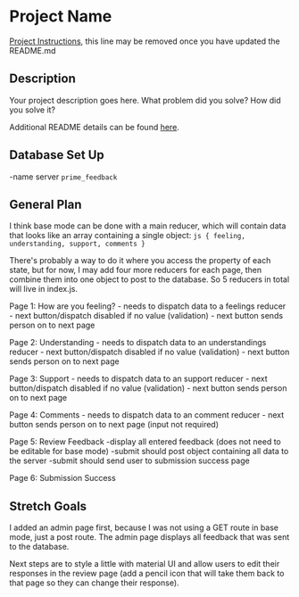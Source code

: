 # Project Name

[Project Instructions](./INSTRUCTIONS.md), this line may be removed once you have updated the README.md

## Description

Your project description goes here. What problem did you solve? How did you solve it?

Additional README details can be found [here](https://github.com/PrimeAcademy/readme-template/blob/master/README.md).


## Database Set Up

-name server `prime_feedback`


## General Plan

I think base mode can be done with a main reducer, which will contain data that looks like an array containing a single object:
    ```js
    {
        feeling, 
        understanding,
        support,
        comments
    }
    ```

There's probably a way to do it where you access the property of each state, but for now, I may add four more reducers for each page, then combine them into one object to post to the database. So 5 reducers in total will live in index.js.

Page 1: How are you feeling?
    - needs to dispatch data to a feelings reducer
    - next button/dispatch disabled if no value (validation)
    - next button sends person on to next page

Page 2: Understanding
    - needs to dispatch data to an understandings reducer
    - next button/dispatch disabled if no value (validation)
    - next button sends person on to next page

Page 3: Support
    - needs to dispatch data to an support reducer
    - next button/dispatch disabled if no value (validation)
    - next button sends person on to next page

Page 4: Comments
    - needs to dispatch data to an comment reducer
    - next button sends person on to next page (input not required)

Page 5: Review Feedback
    -display all entered feedback (does not need to be editable for base mode)
    -submit should post object containing all data to the server
    -submit should send user to submission success page

Page 6: Submission Success

## Stretch Goals

I added an admin page first, because I was not using a GET route in base mode, just a post route. The admin page displays all feedback that was sent to the database. 

Next steps are to style a little with material UI and allow users to edit their responses in the review page (add a pencil icon that will take them back to that page so they can change their response).